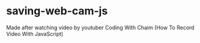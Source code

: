 # saving-web-cam-js
Made after watching video by youtuber Coding With Chaim (How To Record Video With JavaScript)
